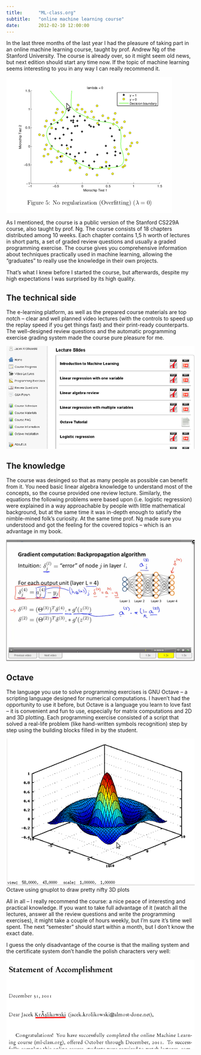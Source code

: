 ```yaml
---
title:      "ML-class.org"
subtitle:   "online machine learning course"
date:       2012-02-10 12:00:00
---
```


In the last three months of the last year I had the pleasure of taking part in an online machine learning course, taught by prof. Andrew Ng of the Stanford University. The course is already over, so it might seem old news, but next edition should start any time now. If the topic of machine learning seems interesting to you in any way I can really recommend it.

![overfitting the data](/img/ml-class/overfitting.png "overfitting the data")

As I mentioned, the course is a public version of the  Stanford CS229A course, also taught by prof. Ng. The course consists of 18 chapters distributed among 10 weeks. Each chapter contains 1,5 h worth of lectures in short parts, a set of graded review questions and usually a graded programming exercise. The course gives you comprehensive information about techniques practically used in machine learning, allowing the “graduates” to really use the knowledge in their own projects.

That’s what I knew before I started the course, but afterwards, despite my high expectations I was surprised by its high quality.

## The technical side

The e-learning platform, as well as the prepared course materials are top notch – clear and well planned video lectures (with the controls to speed up the replay speed if you get things fast) and their print-ready counterparts. The well-designed review questions and the automatic programming exercise grading system made the course pure pleasure for me.

![lecture slides](/img/ml-class/MachineLearning0.png)

## The knowledge

The course was desinged so that as many people as possible can benefit from it. You need basic linear algebra knowledge to understand most of the concepts, so the course provided one review lecture. Similarly, the equations the following problems were based upon (i.e. logistic regression) were explained in a way approachable by people with little mathematical background, but at the same time it was in-depth enough to satisfy the nimble-mined folk’s curiosity. At the same time prof. Ng made sure you understood and got the feeling for the covered topics – which is an advantage in my book.

![neural network](/img/ml-class/NN.png)

## Octave

The language you use to solve programming exercises is GNU Octave – a scripting language designed for numerical computations. I haven’t had the opportunity to use it before, but Octave is a language you learn to love fast – it is convenient and fun to use, especially for matrix computations and 2D and 3D plotting. Each programming exercise consisted of a script that solved a real-life problem (like hand-written symbols recognition) step by step using the building blocks filled in by the student.

![sombrero plot](/img/ml-class/sombrero.png "Octave using gnuplot to draw pretty nifty 3D plots")
Octave using gnuplot to draw pretty nifty 3D plots

All in all – I really recommend the course: a nice peace of interesting and practical knowledge. If you want to take full advantage of it (watch all the lectures, answer all the review questions and write the programming exercises), it might take a couple of hours weekly, but I’m sure it’s time well spent. The next “semester” should start within a month, but I don’t know the exact date.

I guess the only disadvantage of the course is that the mailing system and the certificate system don’t handle the polish characters very well:

![Jacek Who](/img/ml-class/82208.pdf.png)

